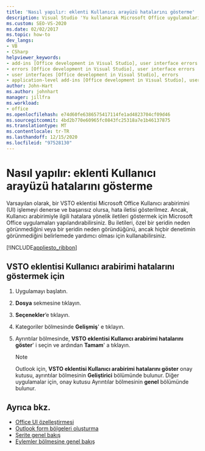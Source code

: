 ```yaml
---
title: 'Nasıl yapılır: eklenti Kullanıcı arayüzü hatalarını gösterme'
description: Visual Studio 'Yu kullanarak Microsoft Office uygulamalarında, Add-User Interface User Interface hatalarını programlı bir şekılde gösterme hakkında bilgi edinin.
ms.custom: SEO-VS-2020
ms.date: 02/02/2017
ms.topic: how-to
dev_langs:
- VB
- CSharp
helpviewer_keywords:
- add-ins [Office development in Visual Studio], user interface errors
- errors [Office development in Visual Studio], user interface errors
- user interfaces [Office development in Visual Studio], errors
- application-level add-ins [Office development in Visual Studio], user interface errors
author: John-Hart
ms.author: johnhart
manager: jillfra
ms.workload:
- office
ms.openlocfilehash: e74d60fe6386575417114fe1ad4823704cf09d46
ms.sourcegitcommit: 4bd2b770e60965fc0843fc25318a7e1b46137875
ms.translationtype: MT
ms.contentlocale: tr-TR
ms.lasthandoff: 12/15/2020
ms.locfileid: "97528130"
---
```

# <a name="how-to-show-add-in-user-interface-errors"></a>Nasıl yapılır: eklenti Kullanıcı arayüzü hatalarını gösterme
  Varsayılan olarak, bir VSTO eklentisi Microsoft Office Kullanıcı arabirimini (UI) işlemeyi denerse ve başarısız olursa, hata iletisi gösterilmez. Ancak, Kullanıcı arabirimiyle ilgili hatalara yönelik iletileri göstermek için Microsoft Office uygulamaları yapılandırabilirsiniz. Bu iletileri, özel bir şeridin neden görünmediğini veya bir şeridin neden göründüğünü, ancak hiçbir denetimin görünmediğini belirlemede yardımcı olması için kullanabilirsiniz.

 [!INCLUDE[appliesto_ribbon](../vsto/includes/appliesto-ribbon-md.md)]

## <a name="to-show-vsto-add-in-user-interface-errors"></a>VSTO eklentisi Kullanıcı arabirimi hatalarını göstermek için

1. Uygulamayı başlatın.

2. **Dosya** sekmesine tıklayın.

3. **Seçenekler**’e tıklayın.

4. Kategoriler bölmesinde **Gelişmiş**' e tıklayın.

5. Ayrıntılar bölmesinde, **VSTO eklentisi Kullanıcı arabirimi hatalarını göster**' i seçin ve ardından **Tamam**' a tıklayın.

    > [!NOTE]
    > Outlook için, **VSTO eklentisi Kullanıcı arabirimi hatalarını göster** onay kutusu, ayrıntılar bölmesinin **Geliştirici** bölümünde bulunur. Diğer uygulamalar için, onay kutusu Ayrıntılar bölmesinin **genel** bölümünde bulunur.

## <a name="see-also"></a>Ayrıca bkz.
- [Office UI özelleştirmesi](../vsto/office-ui-customization.md)
- [Outlook form bölgeleri oluşturma](../vsto/creating-outlook-form-regions.md)
- [Şerite genel bakış](../vsto/ribbon-overview.md)
- [Eylemler bölmesine genel bakış](../vsto/actions-pane-overview.md)
